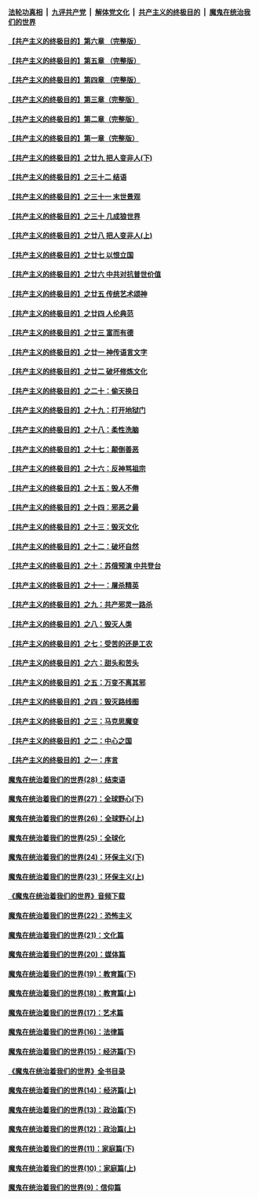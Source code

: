 

####  [法轮功真相](../../../../basic/blob/master/README.md?t=04022330) &nbsp;|&nbsp; [九评共产党](../../../../9ping.md/blob/master/README.md?t=04022330) &nbsp;|&nbsp; [解体党文化](../../../../jtdwh.md/blob/master/README.md?t=04022330)  &nbsp;|&nbsp; [共产主义的终极目的](../../../../gczydzjmd.md/blob/master/README.md?t=04022330) &nbsp;|&nbsp; [魔鬼在统治我们的世界](../../../../mgztzwmdsj.md/blob/master/README.md?t=04022330) 

#### [【共产主义的终极目的】第六章 （完整版）](../pages/nsc422/n11428913.md?t=04022330) 

#### [【共产主义的终极目的】第五章 （完整版）](../pages/nsc422/n11428912.md?t=04022330) 

#### [【共产主义的终极目的】第四章 （完整版）](../pages/nsc422/n11428907.md?t=04022330) 

#### [【共产主义的终极目的】第三章（完整版）](../pages/nsc422/n11428848.md?t=04022330) 

#### [【共产主义的终极目的】第二章（完整版）](../pages/nsc422/n11428831.md?t=04022330) 

#### [【共产主义的终极目的】第一章（完整版）](../pages/nsc422/n11417651.md?t=04022330) 

#### [【共产主义的终极目的】之廿九 把人变非人(下)](../pages/nsc422/n11344140.md?t=04022330) 

#### [【共产主义的终极目的】之三十二 结语](../pages/nsc422/n11360535.md?t=04022330) 

#### [【共产主义的终极目的】之三十一 末世景观](../pages/nsc422/n11351129.md?t=04022330) 

#### [【共产主义的终极目的】之三十 几成狼世界](../pages/nsc422/n11348280.md?t=04022330) 

#### [【共产主义的终极目的】之廿八 把人变非人(上)](../pages/nsc422/n11340492.md?t=04022330) 

#### [【共产主义的终极目的】之廿七 以恨立国](../pages/nsc422/n11336944.md?t=04022330) 

#### [【共产主义的终极目的】之廿六 中共对抗普世价值](../pages/nsc422/n11324785.md?t=04022330) 

#### [【共产主义的终极目的】之廿五 传统艺术颂神](../pages/nsc422/n11296396.md?t=04022330) 

#### [【共产主义的终极目的】之廿四 人伦典范](../pages/nsc422/n11296397.md?t=04022330) 

#### [【共产主义的终极目的】之廿三 富而有德](../pages/nsc422/n11283598.md?t=04022330) 

#### [【共产主义的终极目的】之廿一 神传语言文字](../pages/nsc422/n11263265.md?t=04022330) 

#### [【共产主义的终极目的】之廿二 破坏修炼文化](../pages/nsc422/n11245728.md?t=04022330) 

#### [【共产主义的终极目的】之二十：偷天换日](../pages/nsc422/n11238846.md?t=04022330) 

#### [【共产主义的终极目的】之十九：打开地狱门](../pages/nsc422/n11206376.md?t=04022330) 

#### [【共产主义的终极目的】之十八：柔性洗脑](../pages/nsc422/n11199994.md?t=04022330) 

#### [【共产主义的终极目的】之十七：颠倒善恶](../pages/nsc422/n11179782.md?t=04022330) 

#### [【共产主义的终极目的】之十六：反神骂祖宗](../pages/nsc422/n11166798.md?t=04022330) 

#### [【共产主义的终极目的】之十五：毁人不倦](../pages/nsc422/n11166792.md?t=04022330) 

#### [【共产主义的终极目的】之十四：邪恶之最](../pages/nsc422/n11150249.md?t=04022330) 

#### [【共产主义的终极目的】之十三：毁灭文化](../pages/nsc422/n11135227.md?t=04022330) 

#### [【共产主义的终极目的】之十二：破坏自然](../pages/nsc422/n11135214.md?t=04022330) 

#### [【共产主义的终极目的】之十：苏俄预演 中共登台](../pages/nsc422/n11118424.md?t=04022330) 

#### [【共产主义的终极目的】之十一：屠杀精英](../pages/nsc422/n11118442.md?t=04022330) 

#### [【共产主义的终极目的】之九：共产邪灵一路杀](../pages/nsc422/n11114139.md?t=04022330) 

#### [【共产主义的终极目的】之八：毁灭人类](../pages/nsc422/n11108503.md?t=04022330) 

#### [【共产主义的终极目的】之七：受苦的还是工农](../pages/nsc422/n11101809.md?t=04022330) 

#### [【共产主义的终极目的】之六：甜头和苦头](../pages/nsc422/n11096971.md?t=04022330) 

#### [【共产主义的终极目的】之五：万变不离其邪](../pages/nsc422/n11091285.md?t=04022330) 

#### [【共产主义的终极目的】之四：毁灭路线图](../pages/nsc422/n11086284.md?t=04022330) 

#### [【共产主义的终极目的】之三：马克思魔变](../pages/nsc422/n11061941.md?t=04022330) 

#### [【共产主义的终极目的】之二：中心之国](../pages/nsc422/n11047728.md?t=04022330) 

#### [【共产主义的终极目的】之一：序言](../pages/nsc422/n11086077.md?t=04022330) 

#### [魔鬼在统治着我们的世界(28)：结束语](../pages/nsc422/n10936246.md?t=04022330) 

#### [魔鬼在统治着我们的世界(27)：全球野心(下)](../pages/nsc422/n10928319.md?t=04022330) 

#### [魔鬼在统治着我们的世界(26)：全球野心(上)](../pages/nsc422/n10900318.md?t=04022330) 

#### [魔鬼在统治着我们的世界(25)：全球化](../pages/nsc422/n10788205.md?t=04022330) 

#### [魔鬼在统治着我们的世界(24)：环保主义(下)](../pages/nsc422/n10695307.md?t=04022330) 

#### [魔鬼在统治着我们的世界(23)：环保主义(上)](../pages/nsc422/n10688613.md?t=04022330) 

#### [《魔鬼在统治着我们的世界》音频下载](../pages/nsc422/n10635553.md?t=04022330) 

#### [魔鬼在统治着我们的世界(22)：恐怖主义](../pages/nsc422/n10614727.md?t=04022330) 

#### [魔鬼在统治着我们的世界(21)：文化篇](../pages/nsc422/n10597706.md?t=04022330) 

#### [魔鬼在统治着我们的世界(20)：媒体篇](../pages/nsc422/n10586579.md?t=04022330) 

#### [魔鬼在统治着我们的世界(19)：教育篇(下)](../pages/nsc422/n10564808.md?t=04022330) 

#### [魔鬼在统治着我们的世界(18)：教育篇(上)](../pages/nsc422/n10526970.md?t=04022330) 

#### [魔鬼在统治着我们的世界(17)：艺术篇](../pages/nsc422/n10499093.md?t=04022330) 

#### [魔鬼在统治着我们的世界(16)：法律篇](../pages/nsc422/n10485969.md?t=04022330) 

#### [魔鬼在统治着我们的世界(15)：经济篇(下)](../pages/nsc422/n10469975.md?t=04022330) 

#### [《魔鬼在统治着我们的世界》全书目录](../pages/nsc422/n10464261.md?t=04022330) 

#### [魔鬼在统治着我们的世界(14)：经济篇(上)](../pages/nsc422/n10457370.md?t=04022330) 

#### [魔鬼在统治着我们的世界(13)：政治篇(下)](../pages/nsc422/n10448270.md?t=04022330) 

#### [魔鬼在统治着我们的世界(12)：政治篇(上)](../pages/nsc422/n10444576.md?t=04022330) 

#### [魔鬼在统治着我们的世界(11)：家庭篇(下)](../pages/nsc422/n10440961.md?t=04022330) 

#### [魔鬼在统治着我们的世界(10)：家庭篇(上)](../pages/nsc422/n10435448.md?t=04022330) 

#### [魔鬼在统治着我们的世界(9)：信仰篇](../pages/nsc422/n10432159.md?t=04022330) 


